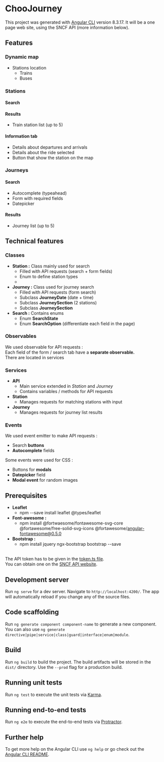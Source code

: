# ChooJourney

This project was generated with [Angular CLI](https://github.com/angular/angular-cli) version 8.3.17.
It will be a one page web site, using the SNCF API (more information below).

## Features
### Dynamic map
- Stations location
    - Trains
    - Buses

### Stations

#### Search

#### Results
- Train station list (up to 5)

#### Information tab
- Details about departures and arrivals
- Details about the ride selected
- Button that show the station on the map

### Journeys

#### Search
- Autocomplete (typeahead)
- Form with required fields
- Datepicker

#### Results
- Journey list (up to 5)

## Technical features

### Classes
- __Station :__ Class mainly used for search
    - Filled with API requests (search + form fields)
    - Enum to define station types
    - 
- __Journey :__ Class used for journey search
    - Filled with API requests (form search)
    - Subclass __JourneyDate__ (date + time)
    - Subclass __JourneySection__ (2 stations)
    - Subclass __JourneySection__
- __Search :__ Contains enums
    - Enum __SearchState__
    - Enum __SearchOption__ (differentiate each field in the page)

### Observables
We used observable for API requests :<br>
Each field of the form / search tab have a __separate observable.__<br>
There are located in services

### Services
- __API__
    - Main service extended in _Station_ and _Journey_
    - Contains variables / methods for API requests
- __Station__
    - Manages requests for matching stations with input
- __Journey__
    - Manages requests for journey list results

### Events
We used event emitter to make API requests :
- Search __buttons__
- __Autocomplete__ fields

Some events were used for CSS :
- Buttons for __modals__
- __Datepicker__ field
- __Modal event__ for random images

## Prerequisites
- __Leaflet__
    - npm --save install leaflet @types/leaflet
- __Font-awesome :__
    - npm install @fortwaesome/fontawesome-svg-core @fortawesome/free-solid-svg-icons @fortawesome/angular-fontawesome@0.5.0
- __Bootstrap :__
    - npm install jquery ngx-bootstrap bootstrap --save<br><br>
    
The API token has to be given in the [token.ts file](./src/app/token.ts).<br>
You can obtain one on the [SNCF API website](https://www.digital.sncf.com/startup/api).

## Development server

Run `ng serve` for a dev server. Navigate to `http://localhost:4200/`. The app will automatically reload if you change any of the source files.

## Code scaffolding

Run `ng generate component component-name` to generate a new component.<br>
You can also use `ng generate directive|pipe|service|class|guard|interface|enum|module`.

## Build

Run `ng build` to build the project. The build artifacts will be stored in the `dist/` directory. Use the `--prod` flag for a production build.

## Running unit tests

Run `ng test` to execute the unit tests via [Karma](https://karma-runner.github.io).

## Running end-to-end tests

Run `ng e2e` to execute the end-to-end tests via [Protractor](http://www.protractortest.org/).

## Further help

To get more help on the Angular CLI use `ng help` or go check out the [Angular CLI README](https://github.com/angular/angular-cli/blob/master/README.md).
